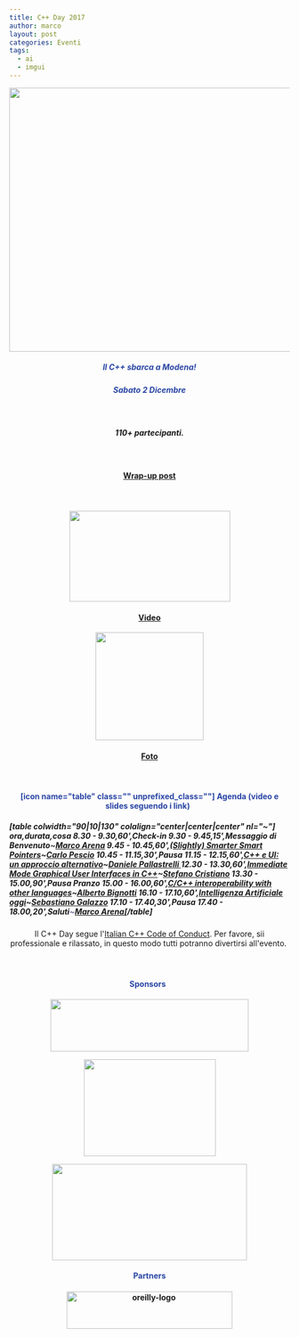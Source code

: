 ```yaml
---
title: C++ Day 2017
author: marco
layout: post
categories: Eventi
tags:
  - ai
  - imgui
---
```



<center><img class="aligncenter size-full wp-image-8278" src="http://www.italiancpp.org/wp-content/uploads/2017/09/cppday17.jpg" alt="" width="1022" height="474" /></center>
<h5 style="text-align: center;"><span style="color: #2945a4;">Il C++ sbarca a Modena! </span></h5>
<h5 style="text-align: center;"><span style="color: #2945a4;">Sabato 2 Dicembre</span></h5>
<span style="color: #ffffff;"> </span>
<h5 style="text-align: center;">110+ partecipanti.</h5>
&nbsp;
<h4 style="text-align: center;"><a href="http://www.italiancpp.org/2017/12/11/cppday17/">Wrap-up post</a></h4>
<span style="color: #ffffff;"> </span>
<h4 style="text-align: center;"><a href="https://www.youtube.com/playlist?list=PLsCm1Hs016LWK086XR-QgAKchfclBOL7O"><img class="aligncenter wp-image-5060" src="http://www.italiancpp.org/wp-content/uploads/2015/05/video-icon.png" alt="" width="289" height="163" /></a></h4>
<h4 style="text-align: center;"><a href="https://www.youtube.com/playlist?list=PLsCm1Hs016LWK086XR-QgAKchfclBOL7O">Video</a></h4>
<center><a href="https://www.facebook.com/pg/italiancpp/photos/?tab=album&amp;album_id=1903164429998264"><img class="aligncenter wp-image-6973" src="http://www.italiancpp.org/wp-content/uploads/2013/06/photo.png" alt="" width="194" height="194" /></a></center>
<h4 style="text-align: center;"><a href="https://www.facebook.com/pg/italiancpp/photos/?tab=album&amp;album_id=1903164429998264">Foto</a></h4>
<span style="color: #ffffff;"> </span>
<h4 style="text-align: center;"><span style="color: #2945a4;">[icon name="table" class="" unprefixed_class=""]
Agenda (video e slides seguendo i link)
<span style="color: #ffffff;"> </span></span></h4>
<h5 style="text-align: left;">[table colwidth="90|10|130" colalign="center|center|center" nl="~"]
ora,durata,cosa
8.30 - 9.30,60',<em>Check-in</em>
9.30 - 9.45,15',<em>Messaggio di Benvenuto</em><span style="color: #333333;">~<a href="http://italiancpp.org/speakers#marco-arena" target="_blank" rel="noopener noreferrer">Marco Arena</a></span>
9.45 - 10.45,60',<a href="http://www.italiancpp.org/eventi/sessioni-cppday17#3">(Slightly) Smarter Smart Pointers</a>~<a href="http://italiancpp.org/speakers#carlo-pescio" target="_blank" rel="noopener noreferrer">Carlo Pescio</a>
10.45 - 11.15,30',<strong>Pausa</strong>
11.15 - 12.15,60',<a href="http://www.italiancpp.org/eventi/sessioni-cppday17#5" target="_blank" rel="noopener noreferrer">C++ e UI: un approccio alternativo</a>~<a href="http://italiancpp.org/speakers#dpallastrelli" target="_blank" rel="noopener noreferrer">Daniele Pallastrelli</a><a href="http://italiancpp.org/speakers#dietmar" target="_blank" rel="noopener noreferrer">
</a>12.30 - 13.30,60',<a href="http://www.italiancpp.org/eventi/sessioni-cppday17#1">Immediate Mode Graphical User Interfaces in C++</a>~<a href="http://italiancpp.org/speakers#ste-cristiano" target="_blank" rel="noopener noreferrer">Stefano Cristiano</a>
13.30 - 15.00,90',<strong>Pausa Pranzo</strong>
15.00 - 16.00,60',<a href="http://www.italiancpp.org/eventi/sessioni-cppday17#4" target="_blank" rel="noopener noreferrer">C/C++ interoperability with other languages</a>~<a href="http://italiancpp.org/speakers#abignotti" target="_blank" rel="noopener noreferrer">Alberto Bignotti</a>
16.10 - 17.10,60',<a href="http://www.italiancpp.org/eventi/sessioni-cppday17/#2" target="_blank" rel="noopener noreferrer">Intelligenza Artificiale oggi</a>~<a href="http://italiancpp.org/speakers#sgalazzo" target="_blank" rel="noopener noreferrer">Sebastiano Galazzo</a>
17.10 - 17.40,30',<strong>Pausa</strong>
17.40 - 18.00,20',<em>Saluti</em><span style="color: #666699;">~<a href="http://italiancpp.org/speakers#marco-arena" target="_blank" rel="noopener noreferrer">Marco Arena</a></span>[/table]</h5>
<p style="text-align: center;">Il C++ Day segue l'<a href="https://github.com/italiancpp/code-of-conduct/blob/master/README.md" target="_blank" rel="noopener noreferrer">Italian C++ Code of Conduct</a>.
Per favore, sii professionale e rilassato, in questo modo tutti potranno divertirsi all'evento.<span style="color: #ffffff;"> </span></p>

<h4 style="text-align: center;"></h4>
<p style="text-align: center;"><span style="color: #ffffff;"> </span></p>

<h4 style="text-align: center;"><span style="color: #2945a4;">Sponsors
<span style="color: #ffffff;"> </span></span></h4>
<p style="text-align: center;"><a href="https://recognitionrobotics.com"><img class="aligncenter wp-image-7915" src="http://www.italiancpp.org/wp-content/uploads/2017/03/rec-robo-logo-1024x270.jpg" alt="" width="356" height="94" /></a></p>
<p style="text-align: center;"><a href="http://www.sigeosrl.com"><img class="aligncenter wp-image-8311 size-full" src="http://www.italiancpp.org/wp-content/uploads/2017/09/sigeo-logo.png" alt="" width="237" height="174" /></a></p>
<p style="text-align: center;"><a href="http://www.elettric80.com" target="_blank" rel="noopener noreferrer"><img class="aligncenter wp-image-8332" src="http://www.italiancpp.org/wp-content/uploads/2017/09/elettric80-logo-1024x506.jpg" alt="" width="350" height="173" /></a></p>

<h4 style="text-align: center;"><span style="color: #2945a4;"><span style="color: #ffffff;"> </span>
Partners
<span style="color: #ffffff;"> </span></span></h4>
<h4 style="text-align: center;"><a href="http://www.oreilly.com"><img class="aligncenter wp-image-4892" src="http://www.italiancpp.org/wp-content/uploads/2015/03/oreilly-logo.gif" alt="oreilly-logo" width="298" height="67" /></a></h4>
